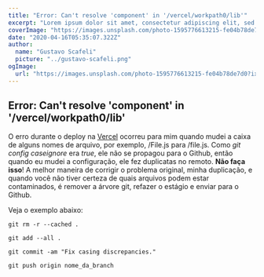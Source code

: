 ```yaml
---
title: "Error: Can't resolve 'component' in '/vercel/workpath0/lib'"
excerpt: "Lorem ipsum dolor sit amet, consectetur adipiscing elit, sed do eiusmod tempor incididunt ut labore et dolore magna aliqua. Praesent elementum facilisis leo vel fringilla est ullamcorper eget. At imperdiet dui accumsan sit amet nulla facilities morbi tempus."
coverImage: "https://images.unsplash.com/photo-1595776613215-fe04b78de7d0?ixid=MnwxMjA3fDB8MHxwaG90by1wYWdlfHx8fGVufDB8fHx8&ixlib=rb-1.2.1&auto=format&fit=crop&w=1050&q=80"
date: "2020-04-16T05:35:07.322Z"
author:
  name: "Gustavo Scafeli"
  picture: "../gustavo-scafeli.png"
ogImage:
  url: "https://images.unsplash.com/photo-1595776613215-fe04b78de7d0?ixid=MnwxMjA3fDB8MHxwaG90by1wYWdlfHx8fGVufDB8fHx8&ixlib=rb-1.2.1&auto=format&fit=crop&w=1050&q=80"
---
```


## Error: Can't resolve 'component' in '/vercel/workpath0/lib'

O erro durante o deploy na [Vercel](https://vercel.com/) ocorreu para mim quando mudei a caixa de alguns nomes de arquivo, por exemplo, /File.js para /file.js. Como _git config caseignore_ era _true_, ele não se propagou para o Github, então quando eu mudei a configuração, ele fez duplicatas no remoto. **Não faça isso**! A melhor maneira de corrigir o problema original, minha duplicação, e quando você não tiver certeza de quais arquivos podem estar contaminados, é remover a árvore git, refazer o estágio e enviar para o Github.

Veja o exemplo abaixo:

```shell
git rm -r --cached .
```

```shell
git add --all .
```

```shell
git commit -am "Fix casing discrepancies."
```

```shell
git push origin nome_da_branch
```
